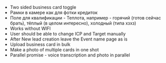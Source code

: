 - Two sided business card toggle
- Рамки в камере как для фотки кредиток
- Поле для квалификации - Теплота, например - горячий (готов сейчас брать), тёплый (в целом интересно), холодный (типа хзхз)
- Works without WIFI
- User should be able to change ICP and Target manually
- After New lead creation leave the Event name page as is
- Upload business card in bulk
- Make a photo of multiple cards in one shot
- Parallel promise - voice transcription and photo in parallel